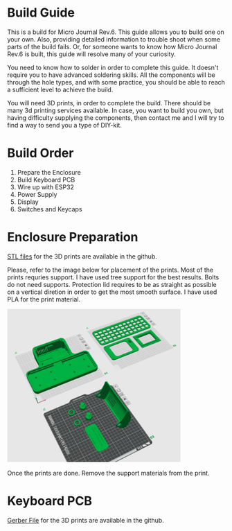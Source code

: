 # Build Guide

This is a build for Micro Journal Rev.6. This guide allows you to build one on your own. Also, providing detailed information to trouble shoot when some parts of the build fails. Or, for someone wants to know how Micro Journal Rev.6 is built, this guide will resolve many of your curiosity. 

You need to know how to solder in order to complete this guide. It doesn't require you to have advanced soldering skills. All the components will be through the hole types, and with some practice, you should be able to reach a sufficient level to achieve the build.

You will need 3D prints, in order to complete the build. There should be many 3d printing services available. In case, you want to build you own, but having difficulty supplying the components, then contact me and I will try to find a way to send you a type of DIY-kit. 


# Build Order

1) Prepare the Enclosure
2) Build Keyboard PCB
3) Wire up with ESP32
4) Power Supply 
5) Display 
6) Switches and Keycaps


# Enclosure Preparation

[STL files](https://github.com/unkyulee/micro-journal/tree/main/micro-journal-rev-6-one-piece/STL) for the 3D prints are available in the github.

Please, refer to the image below for placement of the prints. Most of the prints requries support. I have used tree support for the best results. Bolts do not need supports. Protection lid requires to be as straight as possible on a vertical diretion in order to get the most smooth surface. I have used PLA for the print material.

<img src="build/print_001.png" width="400">

Once the prints are done. Remove the support materials from the print. 


# Keyboard PCB

[Gerber File](https://github.com/unkyulee/micro-journal/tree/main/micro-journal-rev-6-one-piece/STL) for the 3D prints are available in the github.